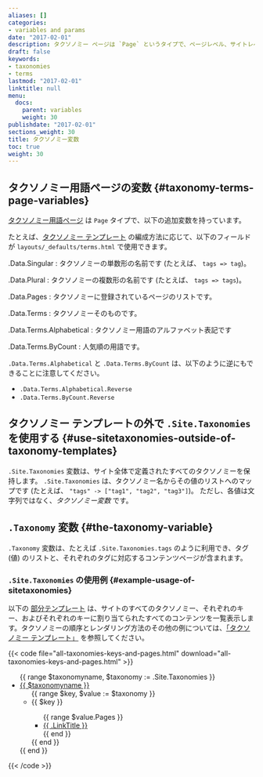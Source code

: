 ```yaml
---
aliases: []
categories:
- variables and params
date: "2017-02-01"
description: タクソノミー ページは `Page` というタイプで、ページレベル、サイトレベル、リストレベルのすべての変数が利用可能です。ただし、タクソノミー用語テンプレートは、そのテンプレートで利用可能な追加の変数を持っています。
draft: false
keywords:
- taxonomies
- terms
lastmod: "2017-02-01"
linktitle: null
menu:
  docs:
    parent: variables
    weight: 30
publishdate: "2017-02-01"
sections_weight: 30
title: タクソノミー変数
toc: true
weight: 30
---
```


## タクソノミー用語ページの変数 {#taxonomy-terms-page-variables}

[タクソノミー用語ページ][taxonomytemplates] は `Page` タイプで、以下の追加変数を持っています。

たとえば、[タクソノミー テンプレート][taxonomytemplates] の編成方法に応じて、以下のフィールドが `layouts/_defaults/terms.html` で使用できます。

.Data.Singular
: タクソノミーの単数形の名前です (たとえば、 `tags => tag`)。

.Data.Plural
: タクソノミーの複数形の名前です (たとえば、 `tags => tags`)。

.Data.Pages
: タクソノミーに登録されているページのリストです。

.Data.Terms
: タクソノミーそのものです。

.Data.Terms.Alphabetical
: タクソノミー用語のアルファベット表記です

.Data.Terms.ByCount
: 人気順の用語です。

`.Data.Terms.Alphabetical` と `.Data.Terms.ByCount` は、以下のように逆にもできることに注意してください。

* `.Data.Terms.Alphabetical.Reverse`
* `.Data.Terms.ByCount.Reverse`

## タクソノミー テンプレートの外で `.Site.Taxonomies` を使用する {#use-sitetaxonomies-outside-of-taxonomy-templates}

`.Site.Taxonomies` 変数は、サイト全体で定義されたすべてのタクソノミーを保持します。 `.Site.Taxonomies` は、タクソノミー名からその値のリストへのマップです (たとえば、 `"tags" -> ["tag1", "tag2", "tag3"]`)。 ただし、各値は文字列ではなく、*タクソノミー変数* です。

## `.Taxonomy` 変数 {#the-taxonomy-variable}

`.Taxonomy` 変数は、たとえば `.Site.Taxonomies.tags` のように利用でき、タグ (値) のリストと、それぞれのタグに対応するコンテンツページが含まれます。

### `.Site.Taxonomies` の使用例 {#example-usage-of-sitetaxonomies}

以下の [部分テンプレート][partials] は、サイトのすべてのタクソノミー、それぞれのキー、およびそれぞれのキーに割り当てられたすべてのコンテンツを一覧表示します。タクソノミーの順序とレンダリング方法のその他の例については、[「タクソノミー テンプレート」][taxonomytemplates] を参照してください。

{{< code file="all-taxonomies-keys-and-pages.html" download="all-taxonomies-keys-and-pages.html" >}}
<section>
  <ul>
    {{ range $taxonomyname, $taxonomy := .Site.Taxonomies }}
      <li><a href="{{ "/" | relLangURL}}{{ $taxonomyname | urlize }}">{{ $taxonomyname }}</a>
        <ul>
          {{ range $key, $value := $taxonomy }}
          <li> {{ $key }} </li>
                <ul>
                {{ range $value.Pages }}
                    <li><a href="{{ .Permalink}}"> {{ .LinkTitle }} </a> </li>
                {{ end }}
                </ul>
          {{ end }}
        </ul>
      </li>
    {{ end }}
  </ul>
</section>
{{< /code >}}

[partials]: /templates/partials/
[taxonomytemplates]: /templates/taxonomy-templates/
